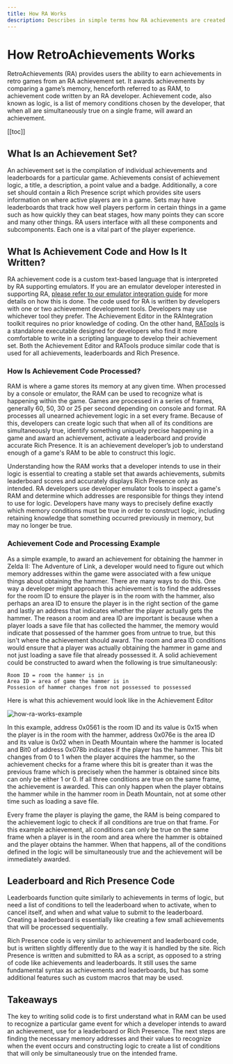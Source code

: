 ```yaml
---
title: How RA Works
description: Describes in simple terms how RA achievements are created and processed by emulators. Intended for players who may be interested in becoming devs.
---
```


# How RetroAchievements Works

RetroAchievements (RA) provides users the ability to earn achievements in retro games from an RA achievement set.  It awards achievements by comparing a game’s memory, henceforth referred to as RAM, to achievement code written by an RA developer.  Achievement code, also known as logic, is a list of memory conditions chosen by the developer, that when all are simultaneously true on a single frame, will award an achievement.

[[toc]]

## What Is an Achievement Set?

An achievement set is the compilation of individual achievements and leaderboards for a particular game.  Achievements consist of achievement logic, a title, a description, a point value and a badge.  Additionally, a core set should contain a Rich Presence script which provides site users information on where active players are in a game.  Sets may have leaderboards that track how well players perform in certain things in a game such as how quickly they can beat stages, how many points they can score and many other things.  RA users interface with all these components and subcomponents.  Each one is a vital part of the player experience.

## What Is Achievement Code and How Is It Written?

RA achievement code is a custom text-based language that is interpreted by RA supporting emulators.  If you are an emulator developer interested in supporting RA, [please refer to our emulator integration guide](https://github.com/RetroAchievements/rcheevos/wiki/rc_client-integration) for more details on how this is done.  The code used for RA is written by developers with one or two achievement development tools.  Developers may use whichever tool they prefer. The Achievement Editor in the RAIntegration toolkit requires no prior knowledge of coding. On the other hand, [RATools](/developer-docs/ratools.html) is a standalone executable designed for developers who find it more comfortable to write in a scripting language to develop their achievement set. Both the Achievement Editor and RATools produce similar code that is used for all achievements, leaderboards and Rich Presence.

### How Is Achievement Code Processed?

RAM is where a game stores its memory at any given time.  When processed by a console or emulator, the RAM can be used to recognize what is happening within the game.  Games are processed in a series of frames, generally 60, 50, 30 or 25 per second depending on console and format.  RA processes all unearned achievement logic in a set every frame.  Because of this, developers can create logic such that when all of its conditions are simultaneously true, identify something uniquely precise happening in a game and award an achievement, activate a leaderboard and provide accurate Rich Presence.  It is an achievement developer’s job to understand enough of a game's RAM to be able to construct this logic.

Understanding how the RAM works that a developer intends to use in their logic is essential to creating a stable set that awards achievements, submits leaderboard scores and accurately displays Rich Presence only as intended.  RA developers use developer emulator tools to inspect a game's RAM and determine which addresses are responsible for things they intend to use for logic.  Developers have many ways to precisely define exactly which memory conditions must be true in order to construct logic, including retaining knowledge that something occurred previously in memory, but may no longer be true.

### Achievement Code and Processing Example

As a simple example, to award an achievement for obtaining the hammer in Zelda II: The Adventure of Link, a developer would need to figure out which memory addresses within the game were associated with a few unique things about obtaining the hammer.  There are many ways to do this.  One way a developer might approach this achievement is to find the addresses for the room ID to ensure the player is in the room with the hammer, also perhaps an area ID to ensure the player is in the right section of the game and lastly an address that indicates whether the player actually gets the hammer.  The reason a room and area ID are important is because when a player loads a save file that has collected the hammer, the memory would indicate that possessed of the hammer goes from untrue to true, but this isn't where the achievement should award.  The room and area ID conditions would ensure that a player was actually obtaining the hammer in game and not just loading a save file that already possessed it.  A solid achievement could be constructed to award when the following is true simultaneously:

```
Room ID = room the hammer is in
Area ID = area of game the hammer is in
Possesion of hammer changes from not possessed to possessed
```

Here is what this achievement would look like in the Achievement Editor

![how-ra-works-example](/public/how-ra-works-example.png)

In this example, address 0x0561 is the room ID and its value is 0x15 when the player is in the room with the hammer, address 0x076e is the area ID and its value is 0x02 when in Death Mountain where the hammer is located and Bit0 of address 0x078b indicates if the player has the hammer.  This bit changes from 0 to 1 when the player acquires the hammer, so the achievement checks for a frame where this bit is greater than it was the previous frame which is precisely when the hammer is obtained since bits can only be either 1 or 0.  If all three conditions are true on the same frame, the achievement is awarded.  This can only happen when the player obtains the hammer while in the hammer room in Death Mountain, not at some other time such as loading a save file.

Every frame the player is playing the game, the RAM is being compared to the achievement logic to check if all conditions are true on that frame.  For this example achievement, all conditions can only be true on the same frame when a player is in the room and area where the hammer is obtained and the player obtains the hammer.  When that happens, all of the conditions defined in the logic will be simultaneously true and the achievement will be immediately awarded.

## Leaderboard and Rich Presence Code

Leaderboards function quite similarly to achievements in terms of logic, but need a list of conditions to tell the leaderboard when to activate, when to cancel itself, and when and what value to submit to the leaderboard.  Creating a leaderboard is essentially like creating a few small achievements that will be processed sequentially.

Rich Presence code is very similar to achievement and leaderboard code, but is written slightly differently due to the way it is handled by the site.  Rich Presence is written and submitted to RA as a script, as opposed to a string of code like achievements and leaderboards.  It still uses the same fundamental syntax as achievements and leaderboards, but has some additional features such as custom macros that may be used.

## Takeaways

The key to writing solid code is to first understand what in RAM can be used to recognize a particular game event for which a developer intends to award an achievement, use for a leaderboard or Rich Presence.  The next steps are finding the necessary memory addresses and their values to recognize when the event occurs and constructing logic to create a list of conditions that will only be simultaneously true on the intended frame.